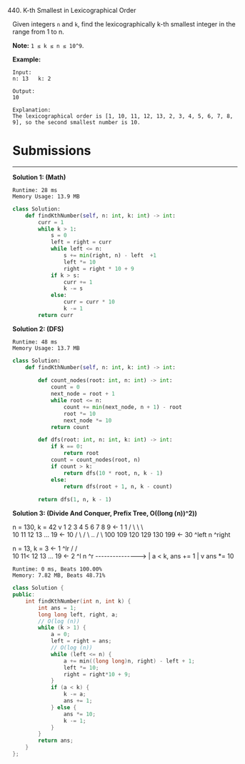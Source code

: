 440. K-th Smallest in Lexicographical Order

Given integers `n` and `k`, find the lexicographically k-th smallest integer in the range from 1 to n.

**Note:** `1 ≤ k ≤ n ≤ 10^9`.

**Example:**
```
Input:
n: 13   k: 2

Output:
10

Explanation:
The lexicographical order is [1, 10, 11, 12, 13, 2, 3, 4, 5, 6, 7, 8, 9], so the second smallest number is 10.
```

# Submissions
---
**Solution 1: (Math)**
```
Runtime: 28 ms
Memory Usage: 13.9 MB
```
```python
class Solution:
    def findKthNumber(self, n: int, k: int) -> int:
        curr = 1 
        while k > 1:
            s = 0 
            left = right = curr
            while left <= n:
                s += min(right, n) - left  +1
                left *= 10 
                right = right * 10 + 9
            if k > s:
                curr += 1
                k -= s 
            else:
                curr = curr * 10  
                k -= 1
        return curr
```

**Solution 2: (DFS)**
```
Runtime: 48 ms
Memory Usage: 13.7 MB
```
```python
class Solution:
    def findKthNumber(self, n: int, k: int) -> int:
        
        def count_nodes(root: int, n: int) -> int:
            count = 0
            next_node = root + 1
            while root <= n:
                count += min(next_node, n + 1) - root
                root *= 10
                next_node *= 10
            return count

        def dfs(root: int, n: int, k: int) -> int:
            if k == 0:
                return root
            count = count_nodes(root, n)
            if count > k:
                return dfs(10 * root, n, k - 1)
            else:
                return dfs(root + 1, n, k - count)
        
        return dfs(1, n, k - 1)
```

**Solution 3: (Divide And Conquer, Prefix Tree, O((long (n))^2))**

n = 130, k = 42
                    v
           1        2 3 4 5 6 7 8 9      <- 1    1
       /   \   \  \   
    10     11   12 13 ... 19             <- 10
   / \     / \  .. /        \ 
 100 109 120 129  130        199         <- 30
  ^left            n           ^right        

n = 13, k = 3
                                 <- 1
            ^lr
       / /             \
     10 11< 12 13 ...  19         <- 2
     ^l         n      ^r
     --------------->
    |    a < k, ans += 1
    |
    v ans *= 10
```
Runtime: 0 ms, Beats 100.00%
Memory: 7.82 MB, Beats 48.71%
```
```c++
class Solution {
public:
    int findKthNumber(int n, int k) {
        int ans = 1;
        long long left, right, a;
        // O(log (n))
        while (k > 1) {
            a = 0;
            left = right = ans;
            // O(log (n))
            while (left <= n) {
                a += min((long long)n, right) - left + 1;
                left *= 10;
                right = right*10 + 9;
            }
            if (a < k) {
                k -= a;
                ans += 1;
            } else {
                ans *= 10;
                k -= 1;
            }
        }
        return ans;
    }
};
```
